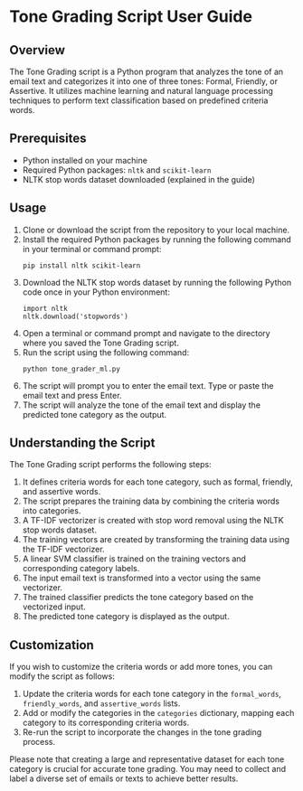 

# Tone Grading Script User Guide

## Overview
The Tone Grading script is a Python program that analyzes the tone of an email text and categorizes it into one of three tones: Formal, Friendly, or Assertive. It utilizes machine learning and natural language processing techniques to perform text classification based on predefined criteria words.

## Prerequisites
- Python installed on your machine
- Required Python packages: `nltk` and `scikit-learn`
- NLTK stop words dataset downloaded (explained in the guide)

## Usage
1. Clone or download the script from the repository to your local machine.
2. Install the required Python packages by running the following command in your terminal or command prompt:
   ```
   pip install nltk scikit-learn
   ```
3. Download the NLTK stop words dataset by running the following Python code once in your Python environment:
   ```
   import nltk
   nltk.download('stopwords')
   ```
4. Open a terminal or command prompt and navigate to the directory where you saved the Tone Grading script.
5. Run the script using the following command:
   ```
   python tone_grader_ml.py
   ```
6. The script will prompt you to enter the email text. Type or paste the email text and press Enter.
7. The script will analyze the tone of the email text and display the predicted tone category as the output.

## Understanding the Script
The Tone Grading script performs the following steps:
1. It defines criteria words for each tone category, such as formal, friendly, and assertive words.
2. The script prepares the training data by combining the criteria words into categories.
3. A TF-IDF vectorizer is created with stop word removal using the NLTK stop words dataset.
4. The training vectors are created by transforming the training data using the TF-IDF vectorizer.
5. A linear SVM classifier is trained on the training vectors and corresponding category labels.
6. The input email text is transformed into a vector using the same vectorizer.
7. The trained classifier predicts the tone category based on the vectorized input.
8. The predicted tone category is displayed as the output.

## Customization
If you wish to customize the criteria words or add more tones, you can modify the script as follows:
1. Update the criteria words for each tone category in the `formal_words`, `friendly_words`, and `assertive_words` lists.
2. Add or modify the categories in the `categories` dictionary, mapping each category to its corresponding criteria words.
3. Re-run the script to incorporate the changes in the tone grading process.

Please note that creating a large and representative dataset for each tone category is crucial for accurate tone grading. You may need to collect and label a diverse set of emails or texts to achieve better results.

